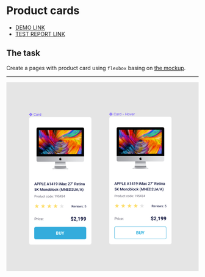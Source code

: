 # Product cards
- [DEMO LINK](https://lanebx.github.io/layout_product-cards/)
- [TEST REPORT LINK](https://lanebx.github.io/layout_product-cards/report/html_report/)


## The task
Create a pages with product card using `flexbox` basing on [the mockup](https://www.figma.com/file/euXjY316CHKYkPRO1K0kjLsF/Moyo-Catalog?node-id=11325%3A2288).

---
![screenshot](./references/card-example.png)

